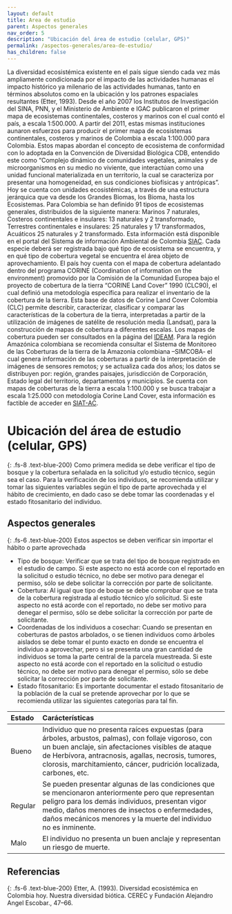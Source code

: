 ```yaml
---
layout: default
title: Area de estudio
parent: Aspectos generales
nav_order: 5
description: "Ubicación del área de estudio (celular, GPS)"
permalink: /aspectos-generales/area-de-estudio/
has_children: false
---
```

La diversidad ecosistémica existente en el país sigue siendo cada vez más ampliamente condicionada por el impacto de las actividades humanas el impacto histórico ya milenario de las actividades humanas, tanto en términos absolutos como en la ubicación y los patrones espaciales resultantes (Etter, 1993).
Desde el año 2007 los Institutos de Investigación del SINA, PNN, y el Ministerio de Ambiente e IGAC publicaron el primer mapa de ecosistemas continentales, costeros y marinos con el cual contó el país, a escala 1:500.000. A partir del 2011, estas mismas instituciones aunaron esfuerzos para producir el primer mapa de ecosistemas continentales, costeros y marinos de Colombia a escala 1:100.000 para Colombia. Estos mapas abordan el concepto de ecosistema de conformidad con lo adoptada en la Convención de Diversidad Biológica CDB, entendido este como “Complejo dinámico de comunidades vegetales, animales y de microorganismos en su medio no viviente, que interactúan como una unidad funcional materializada en un territorio, la cual se caracteriza por presentar una homogeneidad, en sus condiciones biofísicas y antrópicas”.
Hoy se cuenta con unidades ecosistémicas, a través de una estructura jerárquica que va desde los Grandes Biomas, los Bioma, hasta los Ecosistemas. Para Colombia se han definido 91 tipos de ecosistemas generales, distribuidos de la siguiente manera: Marinos 7 naturales, Costeros continentales e insulares: 13 naturales y 2 transformado, Terrestres continentales e insulares: 25 naturales y 17 transformados, Acuáticos 25 naturales y 2 transformado. Esta información está disponible en el portal del Sistema de información Ambiental de Colombia [SIAC](http://www.siac.gov.co/).
Cada especie deberá ser registrada bajo qué tipo de ecosistema se encuentra, y en qué tipo de cobertura vegetal se encuentra el área objeto de aprovechamiento. El país hoy cuenta con el mapa de cobertura adelantado dentro del programa CORINE (Coordination of information on the environment) promovido por la Comisión de la Comunidad Europea bajo el proyecto de cobertura de la tierra “CORINE Land Cover” 1990 (CLC90), el cual definió una metodología específica para realizar el inventario de la cobertura de la tierra. Esta base de datos de Corine Land Cover Colombia (CLC) permite describir, caracterizar, clasificar y comparar las características de la cobertura de la tierra, interpretadas a partir de la utilización de imágenes de satélite de resolución media (Landsat), para la construcción de mapas de cobertura a diferentes escalas. Los mapas de cobertura pueden ser consultados en la página del [IDEAM](http://www.ideam.gov.co/web/ecosistemas/metodologia-corine-land-cover).
Para la región Amazónica colombiana se recomienda consultar el Sistema de Monitoreo de las Coberturas de la tierra de la Amazonia colombiana –SIMCOBA- el cual genera información de las coberturas a partir de la interpretación de imágenes de sensores remotos; y se actualiza cada dos años; los datos se distribuyen por: región, grandes paisajes, jurisdicción de Corporación, Estado legal del territorio, departamentos y municipios. Se cuenta con mapas de coberturas de la tierra a escala 1:100.000 y se busca trabajar a escala 1:25.000 con metodología Corine Land Cover, esta información es factible de acceder en [SIAT-AC](http://siatac.co/web/guest/productos/coberturasdelatierra). 

# Ubicación del área de estudio (celular, GPS)
{: .fs-8 .text-blue-200}
Como primera medida se debe verificar el tipo de bosque y la cobertura señalada en la solicitud y/o estudio técnico, según sea el caso. Para la verificación de los individuos, se recomienda utilizar y tomar las siguientes variables según el tipo de parte aprovechada y el hábito de crecimiento, en dado caso se debe tomar las coordenadas y el estado fitosanitario del individuo.

## Aspectos generales
{: .fs-6 .text-blue-200}
Estos aspectos se deben verificar sin importar el hábito o parte aprovechada
* Tipo de bosque: Verificar que se trata del tipo de bosque registrado en el estudio de campo. Si este aspecto no está acorde con el reportado en la solicitud o estudio técnico, no debe ser motivo para denegar el permiso, sólo se debe solicitar la corrección por parte de solicitante.
* Cobertura: Al igual que tipo de boque se debe comprobar que se trata de la cobertura registrada al estudio técnico y/o solicitud. Si este aspecto no está acorde con el reportado, no debe ser motivo para denegar el permiso, sólo se debe solicitar la corrección por parte de solicitante.
* Coordenadas de los individuos a cosechar: Cuando se presentan en coberturas de pastos arbolados, o se tienen individuos como árboles aislados se debe tomar el punto exacto en donde se encuentra el individuo a aprovechar, pero si se presenta una gran cantidad de individuos se toma la parte central de la parcela muestreada. Si este aspecto no está acorde con el reportado en la solicitud o estudio técnico, no debe ser motivo para denegar el permiso, sólo se debe solicitar la corrección por parte de solicitante.
* Estado fitosanitario: Es importante documentar el estado fitosanitario de la población de la cual se pretende aprovechar por lo que se recomienda utilizar las siguientes categorías para tal fin.

| Estado  | Carácterísticas   |
|:-------------|:---------------------|
| Bueno | Individuo que no presenta raíces expuestas (para árboles, arbustos, palmas), con follaje vigoroso, con un buen anclaje, sin afectaciones visibles de ataque de Herbívora, antracnosis, agallas, necrosis, tumores, clorosis, marchitamiento, cáncer, pudrición localizada, carbones, etc. | 
| Regular  | Se pueden presentar algunas de las condiciones que se mencionaron anteriormente pero que representan peligro para los demás individuos, presentan vigor medio, daños menores de insectos o enfermedades, daños mecánicos menores y la muerte del individuo no es inminente. |
| Malo | El individuo no presenta un buen anclaje y representan un riesgo de muerte. |

## Referencias
{: .fs-6 .text-blue-200}
Etter, A. (1993). Diversidad ecosistémica en Colombia hoy. Nuestra diversidad biótica. CEREC y Fundación Alejandro Angel Escobar., 47–66.
